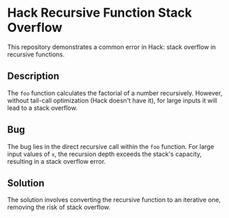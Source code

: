 # Hack Recursive Function Stack Overflow
This repository demonstrates a common error in Hack: stack overflow in recursive functions.

## Description
The `foo` function calculates the factorial of a number recursively.  However, without tail-call optimization (Hack doesn't have it), for large inputs it will lead to a stack overflow.

## Bug
The bug lies in the direct recursive call within the `foo` function.  For large input values of `x`, the recursion depth exceeds the stack's capacity, resulting in a stack overflow error.

## Solution
The solution involves converting the recursive function to an iterative one, removing the risk of stack overflow.
